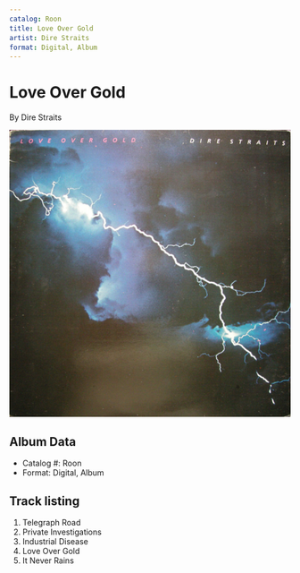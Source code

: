 ```yaml
---
catalog: Roon
title: Love Over Gold
artist: Dire Straits
format: Digital, Album
---
```


# Love Over Gold

By Dire Straits

![](../../assets/albumcovers/Dire_Straits-Love_Over_Gold.png)

## Album Data

- Catalog #: Roon
- Format: Digital, Album


## Track listing


1. Telegraph Road
2. Private Investigations
3. Industrial Disease
4. Love Over Gold
5. It Never Rains

